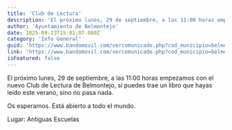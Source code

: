 ```yaml
---
title: 'Club de Lectura'
description: 'El próximo lunes, 29 de septiembre, a las 11:00 horas empezamos con el nuevo Club de Lectura de Belmontejo, si puedes trae un libro que hayas leído este vera...'
author: 'Ayuntamiento de Belmontejo'
date: 2025-09-23T15:01:07.000Z
category: 'Info General'
guid: 'https://www.bandomovil.com/vercomunicado.php?cod_municipio=belmontejo&amp;id=1418366'
link: 'https://www.bandomovil.com/vercomunicado.php?cod_municipio=belmontejo&amp;id=1418366'
isFeatured: false
---
```


El próximo lunes, 29 de septiembre, a las 11:00 horas empezamos con el nuevo Club de Lectura de Belmontejo, si puedes trae un libro que hayas leído este verano, sino no pasa nada.

Os esperamos. Está abierto a todo el mundo.

Lugar: Antiguas Escuelas
